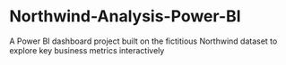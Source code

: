 # Northwind-Analysis-Power-BI
A Power BI dashboard project built on the fictitious Northwind dataset to explore key business metrics interactively
